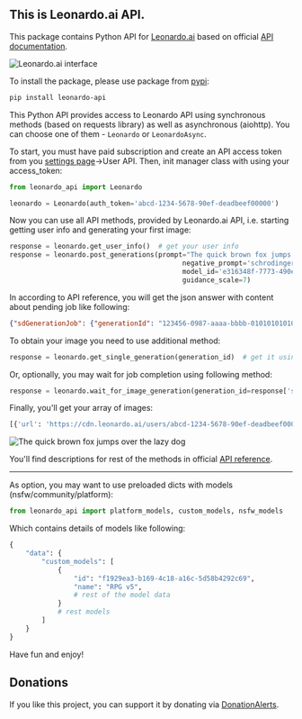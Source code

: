 ## This is Leonardo.ai API.

This package contains Python API for [Leonardo.ai](https://leonardo.ai/) based on official [API documentation](https://docs.leonardo.ai/reference).

![Leonardo.ai interface](https://raw.githubusercontent.com/wwakabobik/leonardo_api/master/src/assets/leonardo_interface.jpg)

To install the package, please use package from [pypi](https://pypi.org/project/leonardo-api/):

```bash
pip install leonardo-api
```

This Python API provides access to Leonardo API using synchronous methods (based on requests library) as well as asynchronous (aiohttp). You can choose one of them - `Leonardo` or `LeonardoAsync`.

To start, you must have paid subscription and create an API access token from you [settings page](https://app.leonardo.ai/settings)->User API. Then, init manager class with using your access_token:

```python
from leonardo_api import Leonardo

leonardo = Leonardo(auth_token='abcd-1234-5678-90ef-deadbeef00000')
```

Now you can use all API methods, provided by Leonardo.ai API, i.e. starting getting user info and generating your first image:

```python
response = leonardo.get_user_info()  # get your user info
response = leonardo.post_generations(prompt="The quick brown fox jumps over the lazy dog", num_images=1,
                                           negative_prompt='schrodinger cat paradox',
                                           model_id='e316348f-7773-490e-adcd-46757c738eb7', width=1024, height=768,
                                           guidance_scale=7)
```

In according to API reference, you will get the json answer with content about pending job like following:

```json
{"sdGenerationJob": {"generationId": "123456-0987-aaaa-bbbb-01010101010"}}
```

To obtain your image you need to use additional method:

```python
response = leonardo.get_single_generation(generation_id)  # get it using response['sdGenerationJob']['generationId']
```

Or, optionally, you may wait for job completion using following method:

```python
response = leonardo.wait_for_image_generation(generation_id=response['sdGenerationJob']['generationId'])
```

Finally, you'll get your array of images:

```python
[{'url': 'https://cdn.leonardo.ai/users/abcd-1234-5678-90ef-deadbeef00000/generations/123456-0987-aaaa-bbbb-01010101010/Absolute_Reality_v16_The_quick_brown_fox_jumps_0.jpg', 'nsfw': False, 'id': 'aaaaaa-bbbb-cccc-dddd-ffffffffff', 'likeCount': 0, 'generated_image_variation_generics': []}]
```

![The quick brown fox jumps over the lazy dog](https://raw.githubusercontent.com/wwakabobik/leonardo_api/master/src/assets/fox.jpeg)

You'll find descriptions for rest of the methods in official [API reference](https://docs.leonardo.ai/reference).

---

As option, you may want to use preloaded dicts with models (nsfw/community/platform):

```python
from leonardo_api import platform_models, custom_models, nsfw_models
```

Which contains details of models like following:

```python
{
    "data": {
        "custom_models": [
            {
                "id": "f1929ea3-b169-4c18-a16c-5d58b4292c69",
                "name": "RPG v5",
                # rest of the model data
            }
            # rest models
        ]
    }
}
```

Have fun and enjoy!

## Donations
If you like this project, you can support it by donating via [DonationAlerts](https://www.donationalerts.com/r/rocketsciencegeek).
